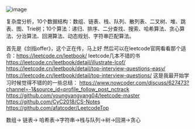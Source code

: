 ### 
![image](https://user-images.githubusercontent.com/34086399/153351759-210f55eb-6849-43ad-9899-983dbf681d76.png)

复杂度分析，10个数据结构：数组、链表、栈、队列、散列表、二叉树、堆、跳表、图、Trie树；10个算法：递归、排序、二分查找、搜索、哈希算法、贪心算法、分治算法、回溯算法、动态规划、字符串匹配算法。


首先是《剑指offer》，这个正在传，马上好
然后可以在leetcode官网看看那个适合：https://leetcode.cn/leetbook/
leetcode几本不错的书
https://leetcode.cn/leetbook/detail/illustrate-lcof/
https://leetcode.cn/leetbook/detail/top-interview-questions-easy/
https://leetcode.cn/leetbook/detail/top-interview-questions/
这是我最开始学习时候觉得不错的的一些总结：
https://www.nowcoder.com/discuss/627473?channel=-1&source_id=profile_follow_post_nctrack
https://github.com/youngyangyang04/leetcode-master
https://github.com/CyC2018/CS-Notes
https://github.com/afatcoder/LeetcodeTop


数组-> 链表-> 哈希表->字符串->栈与队列->树->回溯->贪心
